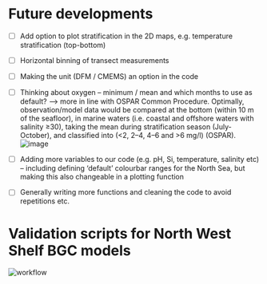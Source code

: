 # Future developments

- [ ] Add option to plot stratification in the 2D maps, e.g. temperature stratification (top-bottom)
- [ ]	Horizontal binning of transect measurements
- [ ]	Making the unit (DFM / CMEMS) an option in the code
- [ ]	Thinking about oxygen – minimum / mean and which months to use as default? --> more in line with OSPAR Common Procedure. Optimally, observation/model data would be compared at the bottom (within 10 m of the seafloor), in marine waters (i.e. coastal and offshore waters with salinity ≥30), taking the mean during stratification season (July-October), and classified into (<2, 2–4, 4–6 and >6 mg/l) (OSPAR). ![image](https://github.com/user-attachments/assets/df44804b-a44a-4acc-865d-10453b8fc342)

- [ ]	Adding more variables to our code (e.g. pH, Si, temperature, salinity etc) – including defining ‘default’ colourbar ranges for the North Sea, but making this also changeable in a plotting function
- [ ]	Generally writing more functions and cleaning the code to avoid repetitions etc. 


# Validation scripts for North West Shelf BGC models

![workflow](https://github.com/user-attachments/assets/02dfeca8-927d-41fb-b158-9efa1c3cb612)



